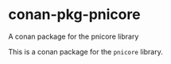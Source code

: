 # conan-pkg-pnicore
A conan package for the pnicore library

This is a conan package for the ``pnicore`` library. 
